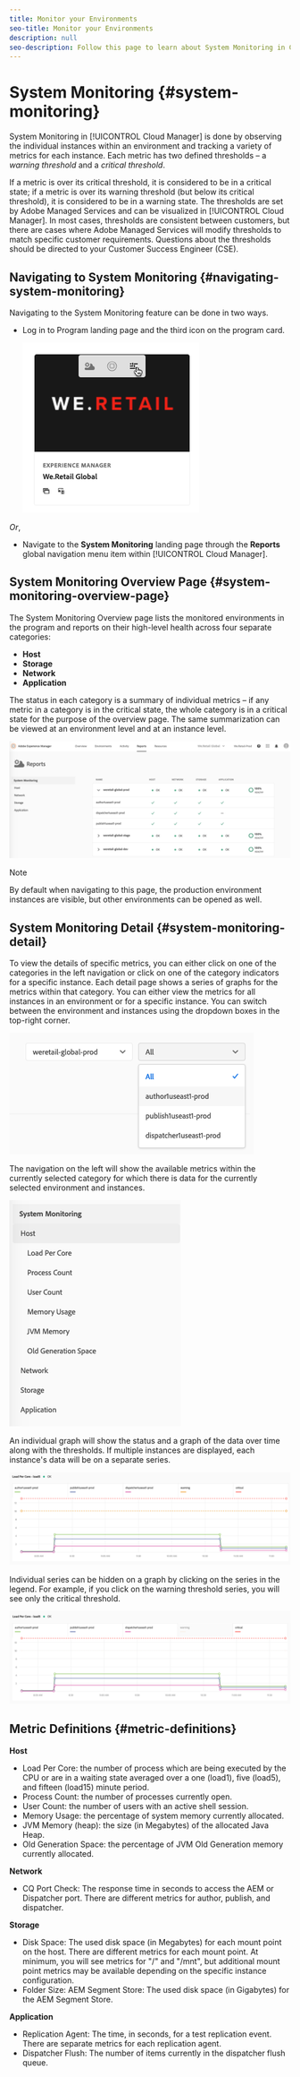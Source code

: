 ```yaml
---
title: Monitor your Environments
seo-title: Monitor your Environments
description: null
seo-description: Follow this page to learn about System Monitoring in Cloud Manager that is done by observing the individual instances within an environment and tracking a variety of metrics for each instance.
---
```


# System Monitoring {#system-monitoring}

System Monitoring in [!UICONTROL Cloud Manager] is done by observing the individual instances within an environment and tracking a variety of metrics for each instance. Each metric has two defined thresholds – a *warning threshold* and a *critical threshold*. 

If a metric is over its critical threshold, it is considered to be in a critical state; if a metric is over its warning threshold (but below its critical threshold), it is considered to be in a warning state. The thresholds are set by Adobe Managed Services and can be visualized in [!UICONTROL Cloud Manager]. In most cases, thresholds are consistent between customers, but there are cases where Adobe Managed Services will modify thresholds to match specific customer requirements. Questions about the thresholds should be directed to your Customer Success Engineer (CSE).

## Navigating to System Monitoring {#navigating-system-monitoring}

Navigating to the System Monitoring feature can be done in two ways. 

* Log in to Program landing page and the third icon on the program card.

   ![](assets/program-card.png)

 *Or*,

* Navigate to the **System Monitoring** landing page through the **Reports** global navigation menu item within [!UICONTROL Cloud Manager].



## System Monitoring Overview Page {#system-monitoring-overview-page}

The System Monitoring Overview page lists the monitored environments in the program and reports on their high-level health across four separate categories:

* **Host**
* **Storage**
* **Network**
* **Application**

The status in each category is a summary of individual metrics – if any metric in a category is in the critical state, the whole category is in a critical state for the purpose of the overview page. The same summarization can be viewed at an environment level and at an instance level. 

![](assets/Reports.png)

>[!NOTE]
>
>By default when navigating to this page, the production environment instances are visible, but other environments can be opened as well.

## System Monitoring Detail {#system-monitoring-detail}

To view the details of specific metrics, you can either click on one of the categories in the left navigation or click on one of the category indicators for a specific instance. Each detail page shows a series of graphs for the metrics within that category. You can either view the metrics for all instances in an environment or for a specific instance. You can switch between the environment and instances using the dropdown boxes in the top-right corner.

![](assets/System_Monitoring1.png)

The navigation on the left will show the available metrics within the currently selected category for which there is data for the currently selected environment and instances.

![](assets/System_Monitoring2.png)

An individual graph will show the status and a graph of the data over time along with the thresholds. If multiple instances are displayed, each instance's data will be on a separate series.

![](assets/System-Monitoring3.png)

Individual series can be hidden on a graph by clicking on the series in the legend. 
For example, if you click on the warning threshold series, you will see only the critical threshold.

![](assets/System_Monitoring4.png)

## Metric Definitions {#metric-definitions}

**Host**

* Load Per Core: the number of process which are being executed by the CPU or are in a waiting state averaged over a one (load1), five (load5), and fifteen (load15) minute period.
* Process Count: the number of processes currently open.
* User Count: the number of users with an active shell session.
* Memory Usage: the percentage of system memory currently allocated.
* JVM Memory (heap): the size (in Megabytes) of the allocated Java Heap.
* Old Generation Space: the percentage of JVM Old Generation memory currently allocated.

**Network**

* CQ Port Check: The response time in seconds to access the AEM or Dispatcher port. There are different metrics for author, publish, and dispatcher.

**Storage**

* Disk Space: The used disk space (in Megabytes) for each mount point on the host. There are different metrics for each mount point. At minimum, you will see metrics for "/" and "/mnt", but additional mount point metrics may be available depending on the specific instance configuration.
* Folder Size: AEM Segment Store: The used disk space (in Gigabytes) for the AEM Segment Store.

**Application**

* Replication Agent: The time, in seconds, for a test replication event. There are separate metrics for each replication agent.
* Dispatcher Flush: The number of items currently in the dispatcher flush queue.
